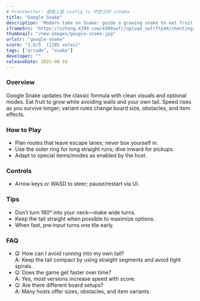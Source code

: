 ```yaml
---
# Frontmatter: 遵循上面 config.ts 中定义的 schema
title: "Google Snake"
description: "Modern take on Snake: guide a growing snake to eat fruit, avoid collisions, and chase high scores with optional rulesets." 
iframeSrc: "https://szhong.4399.com/4399swf//upload_swf/ftp44/chenling/20230830/05/index.html"
thumbnail: "/new-images/google-snake.jpg"
urlstr: "google-snake"
score: "3.8/5  (1205 votes)"
tags: ["arcade", "snake"]
developer: ""
releaseDate: 2025-08-16
---
```




### Overview
Google Snake updates the classic formula with clean visuals and optional modes. Eat fruit to grow while avoiding walls and your own tail. Speed rises as you survive longer; variant rules change board size, obstacles, and item effects.

### How to Play
- Plan routes that leave escape lanes; never box yourself in.
- Use the outer ring for long straight runs; dive inward for pickups.
- Adapt to special items/modes as enabled by the host.

### Controls
- Arrow keys or WASD to steer; pause/restart via UI.

### Tips
- Don’t turn 180° into your neck—make wide turns.
- Keep the tail straight when possible to maximize options.
- When fast, pre‑input turns one tile early.

### FAQ
- Q: How can I avoid running into my own tail?  
  A: Keep the tail compact by using straight segments and avoid tight spirals.
- Q: Does the game get faster over time?  
  A: Yes, most versions increase speed with score.
- Q: Are there different board setups?  
  A: Many hosts offer sizes, obstacles, and item variants.

